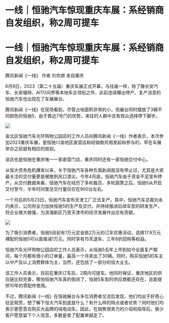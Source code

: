 # 一线｜恒驰汽车惊现重庆车展：系经销商自发组织，称2周可提车

# 一线｜恒驰汽车惊现重庆车展：系经销商自发组织，称2周可提车

腾讯新闻《一线》 作者 刘坎顺 发自重庆

6月9日，2023（第二十五届）重庆车展正式开幕，与往届一样，除了像长安汽车、长安福特、AITO问界等本地车企领衔之外，此前连续曝出停产、复产消息的恒驰汽车也出现在了车展展台。

腾讯新闻《一线》在现场看到，尽管占地面积非常的小，但展台同时摆放了3辆不同颜色的恒驰5，由于靠近7号门的优势，来往的人群中总有观众选择停下脚步。

![](https://inews.gtimg.com/news_bt/O9xyuuxEXIY_HBN_Qs2w-YaGtCKNnfvfy1dKuPKXbTC5YAA/1000)

渝北区恒驰汽车光环购物公园店的工作人员向腾讯新闻《一线》作者表示，本次参加2023重庆车展，是恒驰川渝地区直营店和经销商共用发起和参与的，早在车展举办之前就有相应的规划。

该店也是恒驰在重庆唯一一家直营门店，重庆同时还有一家恒驰交付中心。

从恒大债务危机爆发以来，关于恒驰汽车各种负面新闻就没有停止过，尤其是大家最关注的交付量更是被推到风口浪尖。今年4月底，恒驰汽车由于资金不足宣布停产。从交付数据来看，恒驰汽车在经历了多轮裁员、多轮跳票之后，恒驰5从开启交付至今，半年时间里总交付量仅仅在900台左右。

一个月后的5月23日，恒驰汽车宣布天津工厂正式复产。其中，恒驰汽车总裁刘永灼表示，公司将全力加快恒驰5的生产及交付，并持续推进后续车型的研发生产，将企业做大做强，为滨海新区乃至天津市的经济发展作出应有贡献。

![](https://inews.gtimg.com/news_bt/OoPlcmCI3EpKTpZD02USH8gRzjR3XyC7SFCyrE7aBBcCQAA/1000)

为了吸引消费者，恒驰5目前有1万元定金抵2万元的订车优惠活动，选择17.9万元裸配的恒驰5可以直接减1万元，同时享有15天退车、三年6折回购等权益。

恒驰汽车光环购物公园店的工作人员表示，从恒驰5去年上市到如今全面复产期间，每个月都有很小的订单量，最高一个月卖出了30辆。同时，购买恒驰5的车主以中产及以上消费群体为主，当然，还包括了一部分的恒大业主。

该工作人员表示，目前在重庆订车后，2周内可提车。他同时保证，重庆地区的供应链比较完善，哪怕恒驰汽车真的倒闭了，恒驰5车型的供应商都还存在，且能提供10年的零配件使用。

不过，腾讯新闻《一线》在恒驰展台与多位消费者交流后发现，他们均出于好奇心驻足观赏，想了解下恒大汽车到底是什么？有什么样的特点或者优势？同时他们均表示更愿意去购买大品牌的纯电动车。因此，在销售很卖力的介绍和指导后，极少客户愿意留下个人信息，多数是拿了配置单就走了。

